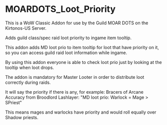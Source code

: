 # MOARDOTS_Loot_Priority

This is a WoW Classic Addon for use by the Guild MOAR DOTS on the Kirtonos-US Server.
  
Adds guild class/spec raid loot priority to ingame item tooltip. 

This addon adds MD loot prio to item tooltip for loot that have priority on it, so you can access guild raid loot information while ingame.

By using this addon everyone is able to check loot prio just by looking at the tooltip when loot drops.

The addon is mandatory for Master Looter in order to distribute loot correctly during raids.

It will say the priority if there is any, for example:
Bracers of Arcane Accuracy from Broodlord Lashlayer: "MD loot prio: Warlock = Mage > SPriest"

This means mages and warlocks have priority and would roll equally over Shadow priests.
